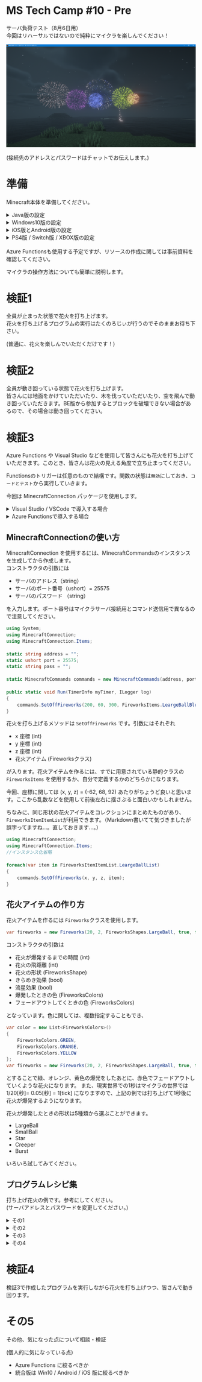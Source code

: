# MS Tech Camp #10 - Pre
サーバ負荷テスト（8月6日用）</br>
今回はリハーサルではないので純粋にマイクラを楽しんでください！</br>

![](images/00.png)

(接続先のアドレスとパスワードはチャットでお伝えします。)

# 準備
Minecraft本体を準備してください。

<details><summary>Java版の設定</summary>
<div>

マイクラ本体を起動し、`起動構成`タブをクリックします。`NewInstallation`をクリックし、必要事項を記入していきます。名前とゲームディレクトリは自由に決めてください。バージョンは必ず `1.17.1` にしてください。

|名前|設定例|
|--|--|
|名前|MS Tech Camp 10|
|バージョン|1.17.1|
|ゲームディレクトリ|C:\Users\hoge\Desktop\Minecraft|

できたら保存をクリックします。最初の画面に戻って、起動構成で作成したプロファイルを選択し、`プレイ`をクリックしてください。

![](images/01.jpg)

起動後は`マルチプレイ`を選択し、`サーバの追加`から指定されたアドレスを入力します。

</div></details>

<details><summary>Windows10版の設定</summary>
<div>

PowerShellにて次のコマンドを実行します。

```
CheckNetIsolation LoopbackExempt -a -n="Microsoft.MinecraftUWP_8wekyb3d8bbwe"
```

このあとの手順については事前資料を参照してください。

</div></details>

<details><summary>iOS版とAndroid版の設定</summary>
<div>

マイクラのアプリをそのまま起動し、サーバ設定を行うだけです。</br>
Windows10版と同様の設定を行います。

</div></details>

<details><summary>PS4版 / Switch版 / XBOX版の設定</summary>
<div>

ゲーム本体のネットワーク設定にてDNSを次のように設定します。

|項目|値|
|--|--|
|優先DNS|104.238.130.180|
|代替DNS|8.8.8.8|

設定を保存してマイクラを起動してください。</br>
このあとの設定手順については事前資料を参照してください。Win10版と同じ操作です。
</div></details>
</br>
Azure Functionsも使用する予定ですが、リソースの作成に関しては事前資料を確認してください。</br>

マイクラの操作方法についても簡単に説明します。

# 検証1
全員が止まった状態で花火を打ち上げます。</br>
花火を打ち上げるプログラムの実行はたくのろじぃが行うのでそのままお待ち下さい。

(普通に、花火を楽しんでいただくだけです！)

# 検証2
全員が動き回っている状態で花火を打ち上げます。</br>
皆さんには地面をかけていただいたり、木を伐っていただいたり、空を飛んで動き回っていただきます。BE版から参加するとブロックを破壊できない場合があるので、その場合は動き回ってください。

# 検証3
Azure Functions や Visual Studio などを使用して皆さんにも花火を打ち上げていただきます。このとき、皆さんは花火の見える角度で立ち止まってください。

Functionsのトリガーは任意のもので結構です。関数の状態は`無効`にしておき、`コードとテスト`から実行していきます。

今回は MinecraftConnection パッケージを使用します。

<details><summary>Visual Studio / VSCode で導入する場合</summary>
<div>
NuGetパッケージマネージャーコンソールから

```
install-package MinecraftConnection
```

を実行して導入してください。VSCodeの場合は入力欄に `MinecraftConnection` と入力すると候補が出てきます。</br>

</div></details>

<details><summary>Azure Functionsで導入する場合</summary>
<div>

NuGetパッゲージを導入するには `function.proj` というファイルを作成して、このように記述してください。

```xml
<Project Sdk="Microsoft.NET.Sdk">
     <PropertyGroup>
              <TargetFramework>netstandard2.0</TargetFramework>
       </PropertyGroup>
       <ItemGroup>
              <PackageReference Include="MinecraftConnection" Version="1.0.0"/>
       </ItemGroup>
</Project>
```

このファイルを Functions の`コードとテスト`の`アップロード`からアップしてください。もし、アップロードしてもコードが記述されていないようでしたら、上記のコードを再度記述し、保存してください。

![](images/02.png)

</div></details>

## MinecraftConnectionの使い方
MinecraftConnection を使用するには、MinecraftCommandsのインスタンスを生成してから作成します。</br>
コンストラクタの引数には

- サーバのアドレス（string）
- サーバのポート番号（ushort）= 25575
- サーバのパスワード （string）

を入力します。ポート番号はマイクラサーバ接続用とコマンド送信用で異なるので注意してください。

```cs
using System;
using MinecraftConnection;
using MinecraftConnection.Items;

static string address = "";
static ushort port = 25575;
static string pass = "";

static MinecraftCommands commands = new MinecraftCommands(address, port, pass);

public static void Run(TimerInfo myTimer, ILogger log)
{
    commands.SetOffFireworks(200, 60, 300, FireworksItems.LeargeBallBlue);
}
```

花火を打ち上げるメソッドは `SetOffFireworks` です。引数にはそれぞれ

- x 座標 (int)
- y 座標 (int)
- z 座標 (int)
- 花火アイテム (Fireworksクラス)

が入ります。花火アイテムを作るには、すでに用意されている静的クラスの `FireworksItems` を使用するか、自分で定義するかのどちらかになります。

今回、座標に関しては (x, y, z) = (-62, 68, 92) あたりがちょうど良いと思います。ここから乱数などを使用して前後左右に揺さぶると面白いかもしれません。

ちなみに、同じ形状の花火アイテムをコレクションにまとめたものがあり、`FireworksItemItemList`が利用できます。（Markdown書いてて気づきましたが誤字ってますね...。直しておきます...。）

```cs
using MinecraftConnection;
using MinecraftConnection.Items;
//インスタンス化省略

foreach(var item in FireworksItemItemList.LeargeBallList)
{
    commands.SetOffFireworks(x, y, z, item);
}
```

## 花火アイテムの作り方
花火アイテムを作るには `Fireworks`クラスを使用します。

```cs
var fireworks = new Fireworks(20, 2, FireworksShapes.LargeBall, true, false, FireworksColors.BLUE, FireworksColors.RED);
```

コンストラクタの引数は

- 花火が爆発するまでの時間 (int)
- 花火の飛距離 (int)
- 花火の形状 (FireworksShape)
- きらめき効果 (bool)
- 流星効果 (bool)
- 爆発したときの色 (FireworksColors)
- フェードアウトしてくときの色 (FireworksColors)

となっています。色に関しては、複数指定することもでき、

```cs
var color = new List<FireworksColors>()
{
    FireworksColors.GREEN,
    FireworksColors.ORANGE,
    FireworksColors.YELLOW
};
var fireworks = new Fireworks(20, 2, FireworksShapes.LargeBall, true, false, color, FireworksColors.RED);
```

とすることで緑、オレンジ、黄色の爆発をしたあとに、赤色でフェードアウトしていくような花火になります。
また、現実世界での1秒はマイクラの世界では 1/20[秒]= 0.05[秒] = 1[tick] になりますので、上記の例では打ち上げて1秒後に花火が爆発するようになります。

花火が爆発したときの形状は5種類から選ぶことができます。

- LargeBall
- SmallBall
- Star
- Creeper
- Burst

いろいろ試してみてください。

## プログラムレシピ集
打ち上げ花火の例です。参考にしてください。</br>
(サーバアドレスとパスワードを変更してください。)

<details><summary>その1</summary>
<div>

```cs
using System;
using MinecraftConnection;
using MinecraftConnection.Items;

static string address = "";
static ushort port = 25575;
static string pass = "";
static MinecraftCommands commands = new MinecraftCommands(address, port, pass);

public static void Run(TimerInfo myTimer, ILogger log)
{
    int x = -72;
    int y = 68;
    int z = 92;

    var rnd = new Random();
    for (int i = 0; i < 10; i++)
    {
        commands.SetOffFireworks(x, y, z + rnd.Next(-10, 10), FireworksItems.CreeperLime);
        commands.SetOffFireworks(x, y, z + rnd.Next(-10, 10), FireworksItems.LeargeBallBlue);
        commands.SetOffFireworks(x, y, z + rnd.Next(-10, 10), FireworksItems.SmallBallCyan);
        commands.SetOffFireworks(x, y, z + rnd.Next(-10, 10), FireworksItems.BurstPinkFlickerTrail);
        commands.Wait(1000);
    }
}
```

</div></details>

<details><summary>その2</summary>
<div>

```cs
using System;
using MinecraftConnection;
using MinecraftConnection.Items;

static string address = "";
static ushort port = 25575;
static string pass = "";
static MinecraftCommands commands = new MinecraftCommands(address, port, pass);

public static void Run(TimerInfo myTimer, ILogger log)
{
    int x = -72;
    int y = 68;
    int z = 92;

    var rnd = new Random();
    foreach(var item in FireworksItemItemList.LeargeBallList)
    {
        commands.SetOffFireworks(x, y, z + rnd.Next(-20, 20), item);
    }
}
```

</div></details>

<details><summary>その3</summary>
<div>

```cs
using System;
using MinecraftConnection;
using MinecraftConnection.Items;

static string address = "";
static ushort port = 25575;
static string pass = "";
static MinecraftCommands commands = new MinecraftCommands(address, port, pass);

public static void Run(TimerInfo myTimer, ILogger log)
{
    int x = -72;
    int y = 68;
    int z = 92;

    var rnd = new Random();
    for(int i = 0; i < 10; i++)
    {
        Kiku(x, y, z + rnd.Next(-20, 20), 20);
    }
}

public static void Kiku(int x, int y, int z, int time)
{
    Fireworks fireworksIn = new Fireworks(time, 2, FireworksShapes.SmallBall, false, true, FireworksColors.RED, FireworksColors.RED);
    Fireworks fireworksOut = new Fireworks(time, 2, FireworksShapes.LargeBall, false, true, FireworksColors.ORANGE, FireworksColors.ORANGE);
    commands.SetOffFireworks(x, y, z, fireworksOut);
    commands.SetOffFireworks(x, y, z, fireworksIn);
    commands.Wait(1000);

    fireworksIn = new Fireworks(time, 2, FireworksShapes.SmallBall, false, true, FireworksColors.GREEN, FireworksColors.GREEN);
    fireworksOut = new Fireworks(time, 2, FireworksShapes.LargeBall, false, true, FireworksColors.LIME, FireworksColors.LIME);
    commands.SetOffFireworks(x, y, z + 14, fireworksOut);
    commands.SetOffFireworks(x, y, z + 14, fireworksIn);
    commands.Wait(1000);

    fireworksIn = new Fireworks(time, 2, FireworksShapes.SmallBall, false, true, FireworksColors.BLUE, FireworksColors.BLUE);
    fireworksOut = new Fireworks(time, 2, FireworksShapes.LargeBall, false, true, FireworksColors.LIGHTBLUE, FireworksColors.LIGHTBLUE);
    commands.SetOffFireworks(x, y, z + 28, fireworksOut);
    commands.SetOffFireworks(x, y, z + 28, fireworksIn);
    commands.Wait(1000);
}
```

</div></details>

<details><summary>その4</summary>
<div>

```cs
using System;
using MinecraftConnection;
using MinecraftConnection.Items;

static string address = "";
static ushort port = 25575;
static string pass = "";
static MinecraftCommands commands = new MinecraftCommands(address, port, pass);

public static void Run(TimerInfo myTimer, ILogger log)
{
    int x = -72;
    int y = 68;
    int z = 92 + 10;

    var rnd = new Random();

    for (int i = 0; i < 100; i++)
    {
        var fireworks = new Fireworks(20, 2, FireworksShapes.LargeBall, true, true, GetRandomColors(), GetRandomColors());
        commands.SetOffFireworks(x + rnd.Next(-20, 0), y, z + rnd.Next(-20, 20), fireworks);
        commands.Wait(50 * rnd.Next(5, 10));
    }
}

public static List<FireworksColors> GetRandomColors()
{
    var rnd = new Random();
    var colorList = new List<FireworksColors>();

    for (int i = 0; i < rnd.Next(1, 3); i++)
    {
        switch (rnd.Next(0, 15))
        {
            case 0:
                colorList.Add(FireworksColors.BLACK);
                break;
            case 1:
                colorList.Add(FireworksColors.BLUE);
                break;
            case 2:
                colorList.Add(FireworksColors.BROWN);
                break;
            case 3:
                colorList.Add(FireworksColors.CYAN);
                break;
            case 4:
                colorList.Add(FireworksColors.GRAY);
                break;
            case 5:
                colorList.Add(FireworksColors.GREEN);
                break;
            case 6:
                colorList.Add(FireworksColors.LIGHTBLUE);
                break;
            case 7:
                colorList.Add(FireworksColors.LIGHTGRAY);
                break;
            case 8:
                colorList.Add(FireworksColors.LIME);
                break;
            case 9:
                colorList.Add(FireworksColors.MAGENTA);
                break;
            case 10:
                colorList.Add(FireworksColors.ORANGE);
                break;
            case 11:
                colorList.Add(FireworksColors.PINK);
                break;
            case 12:
                colorList.Add(FireworksColors.PURPLE);
                break;
            case 13:
                colorList.Add(FireworksColors.RED);
                break;
            case 14:
                colorList.Add(FireworksColors.WHITE);
                break;
            default:
                colorList.Add(FireworksColors.YELLOW);
                break;
        }
    }
    return colorList;
}
```


</div></details>

# 検証4
検証3で作成したプログラムを実行しながら花火を打ち上げつつ、皆さんで動き回ります。</br>

# その5
その他、気になった点について相談・検証

(個人的に気になっている点)
- Azure Functions に絞るべきか
- 統合版は Win10 / Android / iOS 版に絞るべきか

